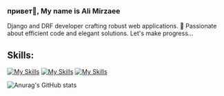 ### привет👋, My name is Ali Mirzaee
<!--
![](https://github.com/PsychoProg/PsychoProg/blob/main/mando.jpg)
 -->
Django and DRF developer crafting robust web applications. 🚀 Passionate about efficient code and elegant solutions. Let's make progress...

## Skills:
[![My Skills](https://skillicons.dev/icons?i=python)](https://skillicons.dev) 
[![My Skills](https://skillicons.dev/icons?i=django)](https://skillicons.dev) 
[![My Skills](https://skillicons.dev/icons?i=linux)](https://skillicons.dev)
<!--
![Anurag's GitHub stats](https://github-readme-stats.vercel.app/api?username=anuraghazra&show_icons=true&theme=transparent)
-->
![Anurag's GitHub stats](https://github-readme-stats.vercel.app/api?username=anuraghazra&show_icons=true&theme=radical)
